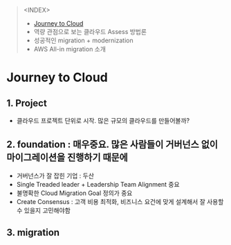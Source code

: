 > \<INDEX>
> - [Journey to Cloud](#Journey-to-Cloud)
> - 역량 관점으로 보는 클라우드 Assess 방법론
> - 성공적인 migration + modernization
> - AWS All-in migration 소개

# Journey to Cloud
## 1. Project
- 클라우드 프로젝트 단위로 시작. 많은 규모의 클라우드를 만들어볼까?
## 2. foundation : 매우중요. 많은 사람들이 거버넌스 없이 마이그레이션을 진행하기 때문에 
- 거버넌스가 잘 잡힌 기업 : 두산
- Single Treaded leader + Leadership Team Alignment 중요
- 불명확한 Cloud Migration Goal 정의가 중요
- Create Consensus : 고객 비용 최적화, 비즈니스 요건에 맞게 설계해서 잘 사용할 수 있을지 고민해야함
## 3. migration
